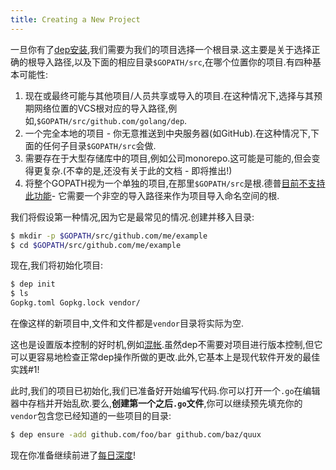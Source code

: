 ```yaml
---
title: Creating a New Project
---
```

一旦你有了[dep安装](installation.md),我们需要为我们的项目选择一个根目录.这主要是关于选择正确的根导入路径,以及下面的相应目录`$GOPATH/src`,在哪个位置你的项目.有四种基本可能性:

1.  现在或最终可能与其他项目/人员共享或导入的项目.在这种情况下,选择与其预期网络位置的VCS根对应的导入路径,例如,`$GOPATH/src/github.com/golang/dep`.
2.  一个完全本地的项目 - 你无意推送到中央服务器(如GitHub).在这种情况下,下面的任何子目录`$GOPATH/src`会做.
3.  需要存在于大型存储库中的项目,例如公司monorepo.这可能是可能的,但会变得更复杂.(不幸的是,还没有关于此的文档 - 即将推出!)
4.  将整个GOPATH视为一个单独的项目,在那里`$GOPATH/src`是根.德普[目前不支持此功能](https://github.com/golang/dep/issues/417)- 它需要一个非空的导入路径来作为项目导入命名空间的根.

我们将假设第一种情况,因为它是最常见的情况.创建并移入目录:

```bash
$ mkdir -p $GOPATH/src/github.com/me/example
$ cd $GOPATH/src/github.com/me/example
```

现在,我们将初始化项目:

```bash
$ dep init
$ ls
Gopkg.toml Gopkg.lock vendor/
```

在像这样的新项目中,文件和文件都是`vendor`目录将实际为空.

这也是设置版本控制的好时机,例如[混帐](https://git-scm.com/).虽然dep不需要对项目进行版本控制,但它可以更容易地检查正常dep操作所做的更改.此外,它基本上是现代软件开发的最佳实践#1!

此时,我们的项目已初始化,我们已准备好开始编写代码.你可以打开一个`.go`在编辑器中存档并开始乱砍.要么,**创建第一个之后`.go`文件**,你可以继续预先填充你的`vendor`包含您已经知道的一些项目的目录:

```bash
$ dep ensure -add github.com/foo/bar github.com/baz/quux
```

现在你准备继续前进了[每日深度](daily-dep.md)!
